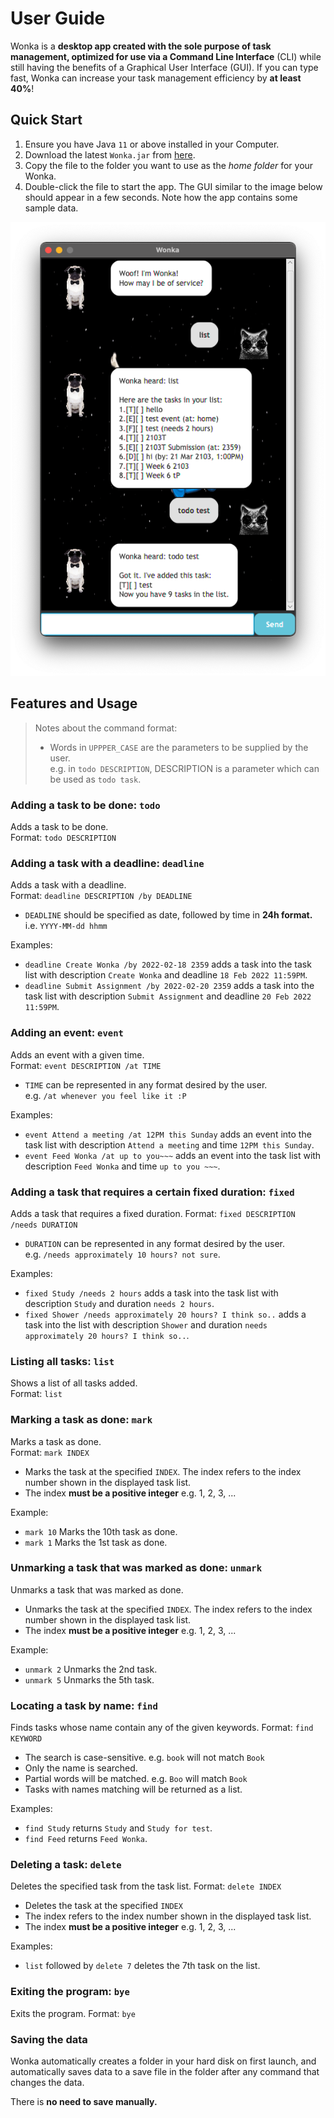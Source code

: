# User Guide

Wonka is a **desktop app created with the sole purpose of task management, optimized for use via a 
Command Line Interface** (CLI) while still having the benefits of a Graphical User Interface (GUI).
If you can type fast, Wonka can increase your task management efficiency by **at least 40%**!

## Quick Start

1. Ensure you have Java `11` or above installed in your Computer.
2. Download the latest `Wonka.jar` from [here](https://github.com/glennljw/ip/releases). 
3. Copy the file to the folder you want to use as the _home folder_ for your Wonka.
4. Double-click the file to start the app. The GUI similar to the image below should appear in a few seconds. Note how the app contains some sample data.

![](https://raw.githubusercontent.com/glennljw/ip/master/docs/Ui.png)

## Features and Usage

> Notes about the command format:
> * Words in `UPPPER_CASE` are the parameters to be supplied by the user.  
> e.g. in `todo DESCRIPTION`, DESCRIPTION is a parameter which can be used as `todo task`.

### Adding a task to be done: `todo`

Adds a task to be done.  
Format: `todo DESCRIPTION`

### Adding a task with a deadline: `deadline`

Adds a task with a deadline.  
Format: `deadline DESCRIPTION /by DEADLINE`

* `DEADLINE` should be specified as date, followed by time in **24h format.**  
  i.e. `YYYY-MM-dd hhmm`  

Examples:

* `deadline Create Wonka /by 2022-02-18 2359` adds a task into the task list with description `Create Wonka` and
  deadline `18 Feb 2022 11:59PM`.
* `deadline Submit Assignment /by 2022-02-20 2359` adds a task into the task list with description `Submit Assignment`
  and deadline `20 Feb 2022 11:59PM`.

### Adding an event: `event`

Adds an event with a given time.  
Format: `event DESCRIPTION /at TIME`

* `TIME` can be represented in any format desired by the user.  
  e.g. `/at whenever you feel like it :P`

Examples:

* `event Attend a meeting /at 12PM this Sunday` adds an event into the task list with description `Attend a meeting`
  and time `12PM this Sunday`.
* `event Feed Wonka /at up to you~~~` adds an event into the task list with description `Feed Wonka` and time
  `up to you ~~~`.

### Adding a task that requires a certain fixed duration: `fixed`

Adds a task that requires a fixed duration.
Format: `fixed DESCRIPTION /needs DURATION`

* `DURATION` can be represented in any format desired by the user.  
  e.g. `/needs approximately 10 hours? not sure`.

Examples:

* `fixed Study /needs 2 hours` adds a task into the task list with description `Study` and duration `needs 2 hours`.
* `fixed Shower /needs approximately 20 hours? I think so..` adds a task into the list with description `Shower` and
  duration `needs approximately 20 hours? I think so..`.

### Listing all tasks: `list`

Shows a list of all tasks added.  
Format: `list`

### Marking a task as done: `mark`

Marks a task as done.  
Format: `mark INDEX`

* Marks the task at the specified `INDEX`. The index refers to the index number shown in the displayed task list.   
* The index **must be a positive integer** e.g. 1, 2, 3, ... 

Example:

* `mark 10` Marks the 10th task as done.
* `mark 1` Marks the 1st task as done.

### Unmarking a task that was marked as done: `unmark`

Unmarks a task that was marked as done.

* Unmarks the task at the specified `INDEX`. The index refers to the index number shown in the displayed task list.   
* The index **must be a positive integer** e.g. 1, 2, 3, ...

Example:

* `unmark 2` Unmarks the 2nd task.
* `unmark 5` Unmarks the 5th task.

### Locating a task by name: `find`

Finds tasks whose name contain any of the given keywords.
Format: `find KEYWORD`

* The search is case-sensitive. e.g. `book` will not match `Book`
* Only the name is searched.
* Partial words will be matched. e.g. `Boo` will match `Book`
* Tasks with names matching will be returned as a list.

Examples:
* `find Study` returns `Study` and `Study for test`.
* `find Feed` returns `Feed Wonka`.

### Deleting a task: `delete`

Deletes the specified task from the task list.
Format: `delete INDEX`

* Deletes the task at the specified `INDEX`
* The index refers to the index number shown in the displayed task list.
* The index **must be a positive integer** e.g. 1, 2, 3, ...

Examples:

* `list` followed by `delete 7` deletes the 7th task on the list.

### Exiting the program: `bye`

Exits the program.
Format: `bye`

### Saving the data

Wonka automatically creates a folder in your hard disk on first launch, and automatically saves data to a 
save file in the folder after any command that changes the data.  

There is **no need to save manually.**
